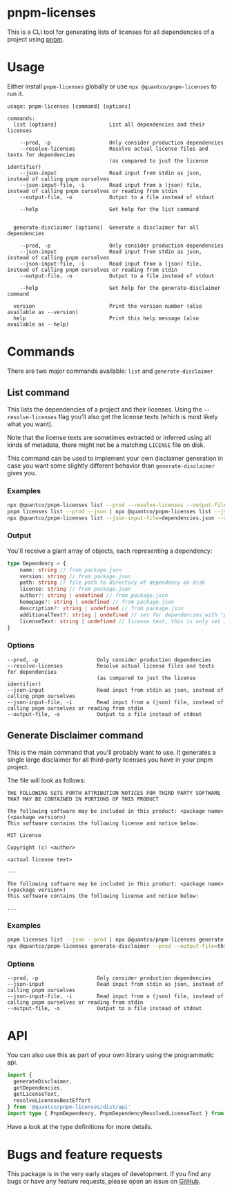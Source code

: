 # pnpm-licenses

This is a CLI tool for generating lists of licenses for all dependencies of a project using [pnpm](https://pnpm.io).

# Usage

Either install `pnpm-licenses` globally or use `npx @quantco/pnpm-licenses` to run it.

```
usage: pnpm-licenses [command] [options]

commands:
  list [options]                 List all dependencies and their licenses

    --prod, -p                   Only consider production dependencies
    --resolve-licenses           Resolve actual license files and texts for dependencies
                                 (as compared to just the license identifier)
    --json-input                 Read input from stdin as json, instead of calling pnpm ourselves
    --json-input-file, -i        Read input from a (json) file, instead of calling pnpm ourselves or reading from stdin
    --output-file, -o            Output to a file instead of stdout

    --help                       Get help for the list command


  generate-disclaimer [options]  Generate a disclaimer for all dependencies

    --prod, -p                   Only consider production dependencies
    --json-input                 Read input from stdin as json, instead of calling pnpm ourselves
    --json-input-file, -i        Read input from a (json) file, instead of calling pnpm ourselves or reading from stdin
    --output-file, -o            Output to a file instead of stdout

    --help                       Get help for the generate-disclaimer command

  version                        Print the version number (also available as --version)
  help                           Print this help message (also available as --help)
```

# Commands

There are two major commands available: `list` and `generate-disclaimer`

## List command

This lists the dependencies of a project and their licenses.
Using the `--resolve-licenses` flag you'll also get the license texts (which is most likely what you want).

Note that the license texts are sometimes extracted or inferred using all kinds of metadata, there might not be a matching `LICENSE` file on disk.

This command can be used to implement your own disclaimer generation in case you want some slightly different behavior than `generate-disclaimer` gives you.

### Examples

```bash
npx @quantco/pnpm-licenses list --prod --resolve-licenses --output-file=output.json
pnpm licenses list --prod --json | npx @quantco/pnpm-licenses list --json-input --resolve-licenses
npx @quantco/pnpm-licenses list --json-input-file=dependencies.json --resolve-licenses
```

### Output

You'll receive a giant array of objects, each representing a dependency:

```ts
type Dependency = {
    name: string // from package.json
    version: string // from package.json
    path: string // file path to directory of dependency on disk
    license: string // from package.json
    author?: string | undefined // from package.json
    homepage?: string | undefined // from package.json
    description?: string | undefined // from package.json
    additionalText?: string | undefined // set for dependencies with "public domain like" licences as a replacement for "Copyright (c) <author>"
    licenseText: string | undefined // license text, this is only set if you use the --resolve-licenses flag
}
```

### Options

```
--prod, -p                   Only consider production dependencies
--resolve-licenses           Resolve actual license files and texts for dependencies
                             (as compared to just the license identifier)
--json-input                 Read input from stdin as json, instead of calling pnpm ourselves
--json-input-file, -i        Read input from a (json) file, instead of calling pnpm ourselves or reading from stdin
--output-file, -o            Output to a file instead of stdout
```


## Generate Disclaimer command

This is the main command that you'll probably want to use.
It generates a single large disclaimer for all third-party licenses you have in your pnpm project.

The file will look as follows:

```
THE FOLLOWING SETS FORTH ATTRIBUTION NOTICES FOR THIRD PARTY SOFTWARE THAT MAY BE CONTAINED IN PORTIONS OF THIS PRODUCT

The following software may be included in this product: <package name> (<package version>)
This software contains the following license and notice below:

MIT License

Copyright (c) <author>

<actual license text>

---

The following software may be included in this product: <package name> (<package version>)
This software contains the following license and notice below:

...
```

### Examples

```bash
pnpm licenses list --json --prod | npx @quantco/pnpm-licenses generate-disclaimer --json-input --output-file=third-party-licenses.txt
npx @quantco/pnpm-licenses generate-disclaimer --prod --output-file=third-party-licenses.txt
```

### Options

```
--prod, -p                   Only consider production dependencies
--json-input                 Read input from stdin as json, instead of calling pnpm ourselves
--json-input-file, -i        Read input from a (json) file, instead of calling pnpm ourselves or reading from stdin
--output-file, -o            Output to a file instead of stdout
```


# API

You can also use this as part of your own library using the programmatic api.

```ts
import {
  generateDisclaimer,
  getDependencies,
  getLicenseText,
  resolveLicensesBestEffort
} from '@quantco/pnpm-licenses/dist/api'
import type { PnpmDependency, PnpmDependencyResolvedLicenseText } from '@quantco/pnpm-licenses/dist/api'
```

Have a look at the type definitions for more details.

# Bugs and feature requests

This package is in the very early stages of development.
If you find any bugs or have any feature requests, please open an issue on [GitHub](https://github.com/Quantco/pnpm-licenses/issues).
